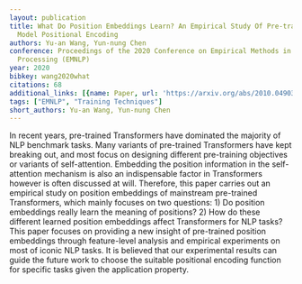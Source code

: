 ```yaml
---
layout: publication
title: What Do Position Embeddings Learn? An Empirical Study Of Pre-trained Language
  Model Positional Encoding
authors: Yu-an Wang, Yun-nung Chen
conference: Proceedings of the 2020 Conference on Empirical Methods in Natural Language
  Processing (EMNLP)
year: 2020
bibkey: wang2020what
citations: 68
additional_links: [{name: Paper, url: 'https://arxiv.org/abs/2010.04903'}]
tags: ["EMNLP", "Training Techniques"]
short_authors: Yu-an Wang, Yun-nung Chen
---
```

In recent years, pre-trained Transformers have dominated the majority of NLP
benchmark tasks. Many variants of pre-trained Transformers have kept breaking
out, and most focus on designing different pre-training objectives or variants
of self-attention. Embedding the position information in the self-attention
mechanism is also an indispensable factor in Transformers however is often
discussed at will. Therefore, this paper carries out an empirical study on
position embeddings of mainstream pre-trained Transformers, which mainly
focuses on two questions: 1) Do position embeddings really learn the meaning of
positions? 2) How do these different learned position embeddings affect
Transformers for NLP tasks? This paper focuses on providing a new insight of
pre-trained position embeddings through feature-level analysis and empirical
experiments on most of iconic NLP tasks. It is believed that our experimental
results can guide the future work to choose the suitable positional encoding
function for specific tasks given the application property.
